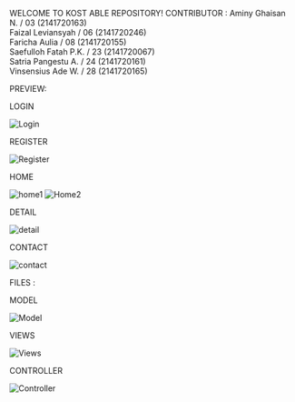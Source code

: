 WELCOME TO KOST ABLE REPOSITORY!
CONTRIBUTOR :
Aminy Ghaisan N. / 03 (2141720163) <br>
Faizal Leviansyah / 06 (2141720246) <br>
Faricha Aulia / 08 (2141720155) <br>
Saefulloh Fatah P.K. / 23 (2141720067) <br>
Satria Pangestu A. / 24 (2141720161) <br>
Vinsensius Ade W. / 28 (2141720165) <br>

PREVIEW:

LOGIN

![Login](https://user-images.githubusercontent.com/92134413/226178711-3cf313c1-d6fa-4e4d-994a-346d6822fa15.jpg)


REGISTER

![Register](https://user-images.githubusercontent.com/92134413/226178712-461cd977-f2b1-4927-ab85-65656bac532a.jpg)

HOME


![home1](https://user-images.githubusercontent.com/92134413/226178699-715fb559-85cf-48d3-bc65-f42e8e921057.jpg)
![Home2](https://user-images.githubusercontent.com/92134413/226178700-10680211-945f-4e19-b1e0-b56db0c543d9.jpg)


DETAIL

![detail](https://user-images.githubusercontent.com/92134413/226178702-c766f04b-d127-4579-a4c9-17ae68c32247.jpg)


CONTACT

![contact](https://user-images.githubusercontent.com/92134413/226178704-894426f1-2486-4cbc-ab19-438d0317eea3.jpg)



FILES :

MODEL


![Model](https://user-images.githubusercontent.com/92134413/226178708-c54f1730-6d7e-4ddb-a8d9-46db008578c5.jpg)

VIEWS


![Views](https://user-images.githubusercontent.com/92134413/226178710-86d7ebdd-d90d-4a05-9ecc-48815d8f86b6.jpg)

CONTROLLER


![Controller](https://user-images.githubusercontent.com/92134413/226178707-a0614e3f-add4-4095-9b5d-1b8e11907079.jpg)


